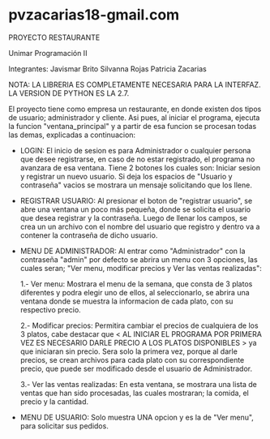 # pvzacarias18-gmail.com
PROYECTO RESTAURANTE

Unimar
Programación II

Integrantes:
Javismar Brito
Silvanna Rojas
Patricia Zacarias
	
NOTA: LA LIBRERIA <Tkinter> ES COMPLETAMENTE NECESARIA PARA LA INTERFAZ. LA VERSION DE PYTHON ES LA 2.7.

El proyecto tiene como empresa un restaurante, en donde existen dos tipos de usuario; administrador y cliente.
Asi pues, al iniciar el programa, ejecuta la funcion "ventana_principal" y a partir de esa funcion se procesan
todas las demas, explicadas a continuacion:

- LOGIN:
	El inicio de sesion es para Administrador o cualquier persona que desee registrarse,
  en caso de no estar registrado, el programa no avanzara de esa ventana. 
	Tiene 2 botones los cuales son: Iniciar sesion y registrar un nuevo usuario. 
	Si deja los espacios de "Usuario y contraseña" vacios se mostrara un mensaje solicitando que los llene.

- REGISTRAR USUARIO:
	Al presionar el boton de "registrar usuario", se abre una ventana un poco más pequeña, donde se solicita
  el usuario que desea registrar y la contraseña.
	Luego de llenar los campos, se crea un un archivo con el nombre del usuario que registro y dentro va a
  contener la contraseña de dicho usuario.

- MENU DE ADMINISTRADOR:
	Al entrar como "Administrador" con la contraseña "admin" por defecto se abrira un menu con 3 opciones,
  las cuales seran; "Ver menu, modificar precios y Ver las ventas realizadas":

	1.- Ver menu: 
		Mostrara el menu de la semana, que consta de 3 platos diferentes y podra elegir uno de ellos, al
    seleccionarlo, se abrira una ventana donde se muestra la informacion de cada plato, con su respectivo precio.

	2.- Modificar precios:
		Permitira cambiar el precios de cualquiera de los 3 platos, cabe destacar que < AL INICIAR EL PROGRAMA POR
    PRIMERA VEZ ES NECESARIO DARLE PRECIO A LOS PLATOS DISPONIBLES > ya que iniciaran sin precio. 
		Sera solo la primera vez, porque al darle precios, se crean archivos para cada plato con su correspondiente
    precio, que puede ser modificado desde el usuario de Administrador.

	3.- Ver las ventas realizadas:
		En esta ventana, se mostrara una lista de ventas que han sido procesadas, las cuales mostraran; la comida,
    el precio y la cantidad.

- MENU DE USUARIO:
	Solo muestra UNA opcion y es la de "Ver menu", para solicitar sus pedidos.
